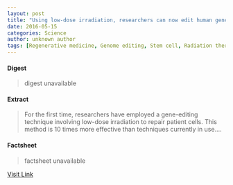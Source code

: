 ```yaml
---
layout: post
title: "Using low-dose irradiation, researchers can now edit human genes"
date: 2016-05-15
categories: Science
author: unknown author
tags: [Regenerative medicine, Genome editing, Stem cell, Radiation therapy, Gene, Regeneration (biology), Medicine, Mutation, Disease, Advertising, Health sciences, Biotechnology, Life sciences, Biology]
---
```



#### Digest
>digest unavailable

#### Extract
>For the first time, researchers have employed a gene-editing technique involving low-dose irradiation to repair patient cells. This method is 10 times more effective than techniques currently in use....

#### Factsheet
>factsheet unavailable

[Visit Link](http://www.sciencedaily.com/releases/2015/07/150722150920.htm)


